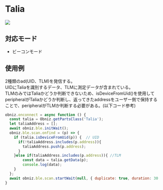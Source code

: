# Talia

![](image.jpg)

## 対応モード
- ビーコンモード

## 使用例

2種類のad(UID、TLM)を発信する。  
UIDにTaliaを識別するデータ、TLMに測定データが含まれている。  
TLMのみではTaliaかどうか判断できないため、isDeviceFromUid()を使用してperipheralがTaliaかどうか判断し、返ってきたaddressをユーザー側で保持することで、peripheralがTLMか判断する必要がある。(以下コード参考)  


```javascript
obniz.onconnect = async function () {
  const talia = Obniz.getPartsClass('Talia');
  let taliaAddress = [];
  await obniz.ble.initWait();
  obniz.ble.scan.onfind = (p) => {
    if (talia.isDeviceFromUid(p)) {  // UID
      if(!taliaAddress.includes(p.address)){
        taliaAddress.push(p.address);
      }
    }else if(taliaAddress.includes(p.address)){ //TLM
        const data = talia.getData(p);
        console.log(data);
    }
  };
  await obniz.ble.scan.startWait(null, { duplicate: true, duration: 30 });
}
```